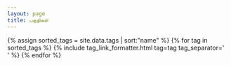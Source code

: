 ```yaml
---
layout: page
title: பகுதிகள்
---
```


<div class="page">
  {% assign sorted_tags = site.data.tags | sort:"name" %}
  {% for tag in sorted_tags %}
    {% include tag_link_formatter.html tag=tag tag_separator='<br />' %}
  {% endfor %}
</div>